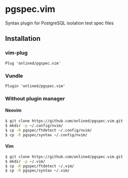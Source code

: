 # pgspec.vim
Syntax plugin for PostgreSQL isolation test spec files

## Installation
### vim-plug
```vim
Plug 'onlined/pgspec.vim'
```

### Vundle
```vim
Plugin 'onlined/pgspec.vim'
```

### Without plugin manager

#### Neovim
```sh
$ git clone https://github.com/onlined/pgspec.vim.git
$ mkdir -p ~/.config/nvim/
$ cp -R pgspec/ftdetect ~/.config/nvim/
$ cp -R pgspec/syntax ~/.config/nvim/
```

#### Vim
```sh
$ git clone https://github.com/onlined/pgspec.vim.git
$ mkdir -p ~/.vim/
$ cp -R pgspec/ftdetect ~/.vim/
$ cp -R pgspec/syntax ~/.vim/
```

